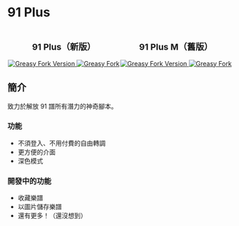 # 91 Plus

<div
  class="banner-container"
  style="
    display: flex;
    width: 100%;
    justify-content: space-evenly;
  ">
  <div class="new">
    <h2
      style="
        font-size: 1.2rem;
        text-align: center;
      "
    >91 Plus（新版）</h2>
    <div class="badges">
      <a href="https://greasyfork.org/scripts/481925">
        <img
          src="https://img.shields.io/greasyfork/v/481925?logo=tampermonkey&label=%E7%9B%AE%E5%89%8D%E7%89%88%E6%9C%AC"
          alt="Greasy Fork Version"
        >
      </a>
      <a href="https://greasyfork.org/scripts/481925">
        <img
          src="https://img.shields.io/greasyfork/dt/481925?logo=tampermonkey&label=%E5%AE%89%E8%A3%9D%E7%B8%BD%E6%95%B8"
          alt="Greasy Fork"
        >
      </a>
    </div>
  </div>
  <div class="old">
    <h2
      style="
        font-size: 1.2rem;
        text-align: center;
      "
    >91 Plus M（舊版）</h2>
    <div class="badges">
      <a href="https://greasyfork.org/scripts/455426">
        <img
          src="https://img.shields.io/greasyfork/v/455426?logo=tampermonkey&label=%E7%9B%AE%E5%89%8D%E7%89%88%E6%9C%AC"
          alt="Greasy Fork Version"
        >
      </a>
      <a href="https://greasyfork.org/scripts/455426">
        <img
          src="https://img.shields.io/greasyfork/dt/455426?logo=tampermonkey&label=%E5%AE%89%E8%A3%9D%E7%B8%BD%E6%95%B8"
          alt="Greasy Fork"
        >
      </a>
    </div>
  </div>
</div>

## 簡介

致力於解放 91 譜所有潛力的神奇腳本。

### 功能

- 不須登入、不用付費的自由轉調
- 更方便的介面
- 深色模式

### 開發中的功能

- 收藏樂譜
- 以圖片儲存樂譜
- 還有更多！（還沒想到）
